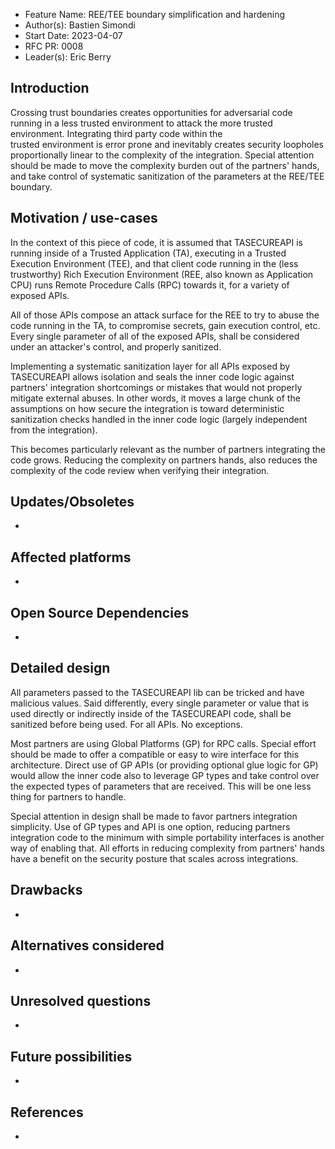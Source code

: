 - Feature Name: REE/TEE boundary simplification and hardening
- Author(s): Bastien Simondi
- Start Date: 2023-04-07
- RFC PR: 0008
- Leader(s): Eric Berry

## Introduction

Crossing trust boundaries creates opportunities for adversarial code running in a less trusted 
environment to attack the more trusted environment. Integrating third party code within the  
trusted environment is error prone and inevitably creates security loopholes proportionally linear 
to the complexity of the integration. Special attention should be made to move the complexity 
burden out of the partners' hands, and take control of systematic sanitization of the parameters 
at the REE/TEE boundary.

## Motivation / use-cases

In the context of this piece of code, it is assumed that TASECUREAPI is running inside of a 
Trusted Application (TA), executing in a Trusted Execution Environment (TEE), and that client 
code running in the (less trustworthy) Rich Execution Environment (REE, also known as Application 
CPU) runs Remote Procedure Calls (RPC) towards it, for a variety of exposed APIs.

All of those APIs compose an attack surface for the REE to try to abuse the code running in the 
TA, to compromise secrets, gain execution control, etc. Every single parameter of all of the exposed APIs, 
shall be considered under an attacker's control, and properly sanitized.

Implementing a systematic sanitization layer for all APIs exposed by TASECUREAPI allows isolation 
and seals the inner code logic against partners' integration shortcomings or mistakes that would not 
properly mitigate external abuses. In other words, it moves a large chunk of the assumptions on 
how secure the integration is toward deterministic sanitization checks handled in the inner code 
logic (largely independent from the integration).

This becomes particularly relevant as the number of partners integrating the code grows. Reducing 
the complexity on partners hands, also reduces the complexity of the code review when verifying 
their integration.


## Updates/Obsoletes

-

## Affected platforms

-

## Open Source Dependencies

-

## Detailed design

All parameters passed to the TASECUREAPI lib can be tricked and have malicious values. Said 
differently, every single parameter or value that is used directly or indirectly inside of the 
TASECUREAPI code, shall be sanitized before being used. For all APIs. No exceptions.

Most partners are using Global Platforms (GP) for RPC calls. Special effort should be made to 
offer a compatible or easy to wire interface for this architecture.
Direct use of GP APIs (or providing optional glue logic for GP) would allow the inner code also to 
leverage GP types and take control over the expected types of parameters that are received. This 
will be one less thing for partners to handle.

Special attention in design shall be made to favor partners integration simplicity. Use of GP 
types and API is one option, reducing partners integration code to the minimum with simple 
portability interfaces is another way of enabling that. All efforts in reducing complexity from 
partners' hands have a benefit on the security posture that scales across integrations.

## Drawbacks

-

## Alternatives considered

-
## Unresolved questions

-

## Future possibilities

-

## References

-

